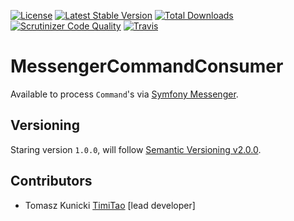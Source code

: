 [![License](https://poser.pugx.org/aggrego/messenger-command-consumer/license.svg)](https://packagist.org/packages/aggrego/messenger-command-consumer)
[![Latest Stable Version](https://poser.pugx.org/aggrego/messenger-command-consumer/v/stable.svg)](https://packagist.org/packages/aggrego/messenger-command-consumer)
[![Total Downloads](https://poser.pugx.org/aggrego/messenger-command-consumer/downloads.svg)](https://packagist.org/packages/aggrego/messenger-command-consumer)
[![Scrutinizer Code Quality](https://scrutinizer-ci.com/g/aggrego/MessengerCommandConsumer/badges/quality-score.png?b=master)](https://scrutinizer-ci.com/g/aggrego/MessengerCommandConsumer/?branch=master)
[![Travis](https://travis-ci.org/Aggrego/MessengerCommandConsumer.svg?branch=master)](https://travis-ci.org/Aggrego/MessengerCommandConsumer/builds)

# MessengerCommandConsumer

Available to process `Command`'s via [Symfony Messenger](https://github.com/symfony/messenger).

## Versioning
 
Staring version ``1.0.0``, will follow [Semantic Versioning v2.0.0](http://semver.org/spec/v2.0.0.html).

## Contributors

* Tomasz Kunicki [TimiTao](http://github.com/timiTao) [lead developer]